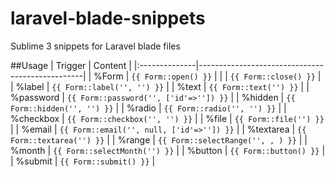 laravel-blade-snippets
======================

Sublime 3 snippets for Laravel blade files

##Usage
|  Trigger   	|  Content                                        |
|:--------------|-------------------------------------------------|
|  %Form     	|  `{{ Form::open() }}`                           |
|  		     	|  `{{ Form::close() }}`                          |
|  %label    	|  `{{ Form::label('', '') }}`                    |
|  %text     	|  `{{ Form::text('') }}`                         |
|  %password 	|  `{{ Form::password('', ['id'=>'']) }}`         |
|  %hidden   	|  `{{ Form::hidden('', '') }}`                   |
|  %radio    	|  `{{ Form::radio('', '') }}`                    |
|  %checkbox 	|  `{{ Form::checkbox('', '') }}`                 |
|  %file     	|  `{{ Form::file('') }}`                         |
|  %email    	|  `{{ Form::email('', null, ['id'=>'']) }}`      |
|  %textarea 	|  `{{ Form::textarea('') }}`                     |
|  %range 	    |  `{{ Form::selectRange('', , ) }}`              |
|  %month 	    |  `{{ Form::selectMonth('') }}`                  |
|  %button   	|  `{{ Form::button() }}`                         |
|  %submit   	|  `{{ Form::submit() }}`                         |
